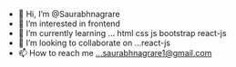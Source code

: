 - 👋 Hi, I’m @Saurabhnagrare
- 👀 I’m interested in frontend 
- 🌱 I’m currently learning ... html css js bootstrap react-js
- 💞️ I’m looking to collaborate on ...react-js
- 📫 How to reach me ...saurabhnagrare1@gmail.com

<!---
Saurabhnagrare/Saurabhnagrare is a ✨ special ✨ repository because its `README.md` (this file) appears on your GitHub profile.
You can click the Preview link to take a look at your changes.
--->
